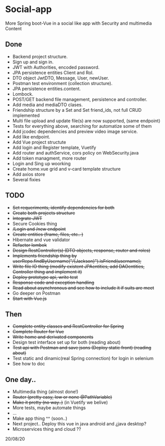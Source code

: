 # Social-app
More Spring boot-Vue in a social like app with Security and multimedia Content

## Done
- Backend project structure.
- Sign up and sign in.
- JWT with Authorities, encoded password.
- JPA persistence entities Client and Rol.
- DTO object JwtDTO, Message, User, newUser.
- Postman test environment (collection structure).
- JPA persistence entities.content.
- Lombock.
- POST/GET backend file management, persistence and controller.
- Add media and mediaDTO clases.
- Friendship structure by a Set<followerRequest> and Set<Long> friend_ids,
  not full CRUD implemented
- Multi file upload and update file(s) are now supported, (same endpoint)
- Tests for everything above, searching for automatize some of them
- Add jcodec dependencies and preview video image service.
- Add like endpoint.
- Add Vue project structute
- Add login and Register template, Vuetify
- Add router and authService, cors policy on WebSecurity.java
- Add token managment, more router
- Login and Sing up woorking
- Create home.vue grid and v-card template structure
- Add axios store
- Several fixies
  

## TODO
- ~~Set requeriments, identify dependencies for both~~ 
- ~~Create both projects structure~~
- ~~Integrate JWT~~
- Secure Cookies thing
- ~~/Login and /new endpoint~~
- ~~Create entities (frame, files, etc.. )~~
- Hibernate and vue validator
- ~~Refactor lombok~~
- ~~Design RestController(s) (DTO objects, response, router and roles)~~
- ~~Implements friendship thing by userRepo.findByUsername("/{Jackson}").isFriend(username);~~
- ~~Write file IO thing (modify existent JPAentities, add DAOentities, Controller thing and implement it)~~
- ~~Deploy prototype api, write test~~
- ~~Response code and exception handling~~
- ~~Read about asynchronous and see how to include it if suits are meet~~
- Go deeper on Postman
- ~~Start with Vue.js~~

## Then
- ~~Complete entity classes and RestController for Spring~~
- ~~Complete Router for Vue~~
- ~~Write home and derivated components~~
- Design test interface set up for both (reading about)
- ~~Test api with Postman and save jsons (Deploy static front) (reading about)~~
- Test static and dinamic(real Spring connection) for login in selenium
- See how to doc

## One day..
- Multimedia thing (almost done!)
- ~~Router (pretty easy, low or none @PathVariable)~~
- ~~Make it pretty (no way..)~~ (in Vuetify we belive)
- More tests, maybe automate things
- ...
- Make app thing ^^ (soon..)
- Next project.. Deploy this vue in java android and ¿java desktop?
- Microservices thing and cloud ??


20/08/20






